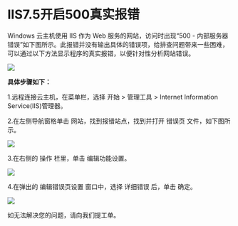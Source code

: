 # IIS7.5开启500真实报错
Windows 云主机使用 IIS 作为 Web 服务的网站，访问时出现“500 - 内部服务器错误”如下图所示。此报错并没有输出具体的错误项，给排查问题带来一些困难，可以通过以下方法显示程序的真实报错，以便针对性分析网站错误。

![](https://github.com/jdcloudcom/cn/blob/edit/image/Elastic-Compute/Virtual-Machine/Windows/iis7.5%E5%BC%80%E5%90%AF500%E7%9C%9F%E5%AE%9E%E6%8A%A5%E9%94%9901.png)

**具体步骤如下：**

1.远程连接云主机，在菜单栏，选择 开始 > 管理工具 > Internet Information Service(IIS)管理器。

2.在左侧导航窗格单击 网站，找到报错站点，找到并打开 错误页 文件，如下图所示。

![](https://github.com/jdcloudcom/cn/blob/edit/image/Elastic-Compute/Virtual-Machine/Windows/iis7.5%E5%BC%80%E5%90%AF500%E7%9C%9F%E5%AE%9E%E6%8A%A5%E9%94%9902.png)

3.在右侧的 操作 栏里，单击 编辑功能设置。

![](https://github.com/jdcloudcom/cn/blob/edit/image/Elastic-Compute/Virtual-Machine/Windows/iis7.5%E5%BC%80%E5%90%AF500%E7%9C%9F%E5%AE%9E%E6%8A%A5%E9%94%9903.png)

4.在弹出的 编辑错误页设置 窗口中，选择 详细错误 后，单击 确定。

![](https://github.com/jdcloudcom/cn/blob/edit/image/Elastic-Compute/Virtual-Machine/Windows/iis7.5%E5%BC%80%E5%90%AF500%E7%9C%9F%E5%AE%9E%E6%8A%A5%E9%94%9904.png)

如无法解决您的问题，请向我们提工单。